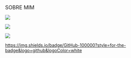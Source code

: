 <P> <big>   SOBRE MIM </big> </P>






<a href="https://www.youtube.com/"><img src="https://img.shields.io/badge/YouTube-FF0000?style=for-the-badge&amp;logo=youtube&amp;logoColor=white"></a>     

<a href="https://www.youtube.com/"><img src="https://img.shields.io/badge/GitHub-100000?style=for-the-badge&logo=github&logoColor=white"></a>     




<a href="https://steamcommunity.com/id/zthunderyoda"><img src="https://img.shields.io/badge/Steam-000000?style=for-the-badge&logo=steam&logoColor=white"></a>



https://img.shields.io/badge/GitHub-100000?style=for-the-badge&logo=github&logoColor=white

